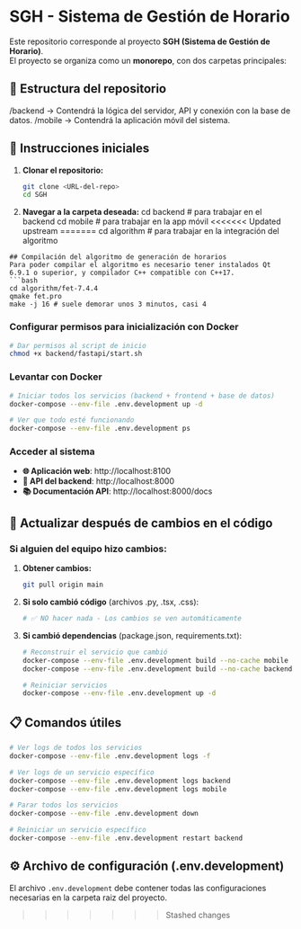 # SGH - Sistema de Gestión de Horario

Este repositorio corresponde al proyecto **SGH (Sistema de Gestión de Horario)**.  
El proyecto se organiza como un **monorepo**, con dos carpetas principales:

## 📂 Estructura del repositorio

/backend → Contendrá la lógica del servidor, API y conexión con la base de datos.
/mobile → Contendrá la aplicación móvil del sistema.


## 🚀 Instrucciones iniciales

1. **Clonar el repositorio:**
   ```bash
   git clone <URL-del-repo>
   cd SGH
2. **Navegar a la carpeta deseada:**
cd backend   # para trabajar en el backend
cd mobile    # para trabajar en la app móvil
<<<<<<< Updated upstream
=======
cd algorithm # para trabajar en la integración del algoritmo
```
## Compilación del algoritmo de generación de horarios
Para poder compilar el algoritmo es necesario tener instalados Qt 6.9.1 o superior, y compilador C++ compatible con C++17.
```bash
cd algorithm/fet-7.4.4
qmake fet.pro
make -j 16 # suele demorar unos 3 minutos, casi 4
```
### Configurar permisos para inicialización con Docker
```bash
# Dar permisos al script de inicio
chmod +x backend/fastapi/start.sh
```

### Levantar con Docker
```bash
# Iniciar todos los servicios (backend + frontend + base de datos)
docker-compose --env-file .env.development up -d

# Ver que todo esté funcionando
docker-compose --env-file .env.development ps
```

### Acceder al sistema
- **🌐 Aplicación web**: http://localhost:8100
- **🔧 API del backend**: http://localhost:8000  
- **📚 Documentación API**: http://localhost:8000/docs

## 🔄 Actualizar después de cambios en el código

### Si alguien del equipo hizo cambios:

1. **Obtener cambios:**
   ```bash
   git pull origin main
   ```

2. **Si solo cambió código** (archivos .py, .tsx, .css):
   ```bash
   # ✅ NO hacer nada - Los cambios se ven automáticamente
   ```

3. **Si cambió dependencias** (package.json, requirements.txt):
   ```bash
   # Reconstruir el servicio que cambió
   docker-compose --env-file .env.development build --no-cache mobile    # si cambió frontend
   docker-compose --env-file .env.development build --no-cache backend   # si cambió backend
   
   # Reiniciar servicios
   docker-compose --env-file .env.development up -d
   ```

## 📋 Comandos útiles

```bash
# Ver logs de todos los servicios
docker-compose --env-file .env.development logs -f

# Ver logs de un servicio específico
docker-compose --env-file .env.development logs backend
docker-compose --env-file .env.development logs mobile

# Parar todos los servicios
docker-compose --env-file .env.development down

# Reiniciar un servicio específico
docker-compose --env-file .env.development restart backend
```

## ⚙️ Archivo de configuración (.env.development)

El archivo `.env.development` debe contener todas las configuraciones necesarias en la carpeta raiz del proyecto.
>>>>>>> Stashed changes
